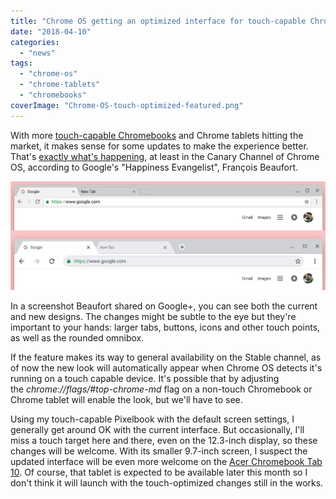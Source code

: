 ```yaml
---
title: "Chrome OS getting an optimized interface for touch-capable Chromebooks and Chrome tablets"
date: "2018-04-10"
categories: 
  - "news"
tags: 
  - "chrome-os"
  - "chrome-tablets"
  - "chromebooks"
coverImage: "Chrome-OS-touch-optimized-featured.png"
---
```


With more [touch-capable Chromebooks](https://aboutchromebooks.com/news/hp-chromebook-x2-arrives-as-the-first-detachable-chromebook-tablet/) and Chrome tablets hitting the market, it makes sense for some updates to make the experience better. That's [exactly what's happening](https://plus.google.com/+FrancoisBeaufort/posts/hziJRCysJME), at least in the Canary Channel of Chrome OS, according to Google's "Happiness Evangelist", François Beaufort.

[![Chrome OS touch optimized](images/Chrome-OS-touch-optimized.png)](https://aboutchromebooks.com/wp-content/uploads/2018/04/Chrome-OS-touch-optimized.png)

In a screenshot Beaufort shared on Google+, you can see both the current and new designs. The changes might be subtle to the eye but they're important to your hands: larger tabs, buttons, icons and other touch points, as well as the rounded omnibox.

If the feature makes its way to general availability on the Stable channel, as of now the new look will automatically appear when Chrome OS detects it's running on a touch capable device. It's possible that by adjusting the _chrome://flags/#top-chrome-md_ flag on a non-touch Chromebook or Chrome tablet will enable the look, but we'll have to see.

Using my touch-capable Pixelbook with the default screen settings, I generally get around OK with the current interface. But occasionally, I'll miss a touch target here and there, even on the 12.3-inch display, so these changes will be welcome. With its smaller 9.7-inch screen, I suspect the updated interface will be even more welcome on the [Acer Chromebook Tab 10](https://www.acer.com/ac/en/US/content/series/acerchromebooktab10). Of course, that tablet is expected to be available later this month so I don't think it will launch with the touch-optimized changes still in the works.
